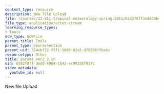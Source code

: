 ```yaml
---
content_type: resource
description: New file Upload
file: /courses/12-811-tropical-meteorology-spring-2011/6582f8ff3edd49641b42ec901d8f017c_params_ver2_2.in
file_type: application/octet-stream
learning_resource_types:
- Tools
ocw_type: OCWFile
parent_title: Tools
parent_type: CourseSection
parent_uid: 374ebf22-f5f1-50d9-82a5-d78288ffba8e
resourcetype: Other
title: params_ver2_2.in
uid: 6582f8ff-3edd-4964-1b42-ec901d8f017c
video_metadata:
  youtube_id: null
---
```

New file Upload
